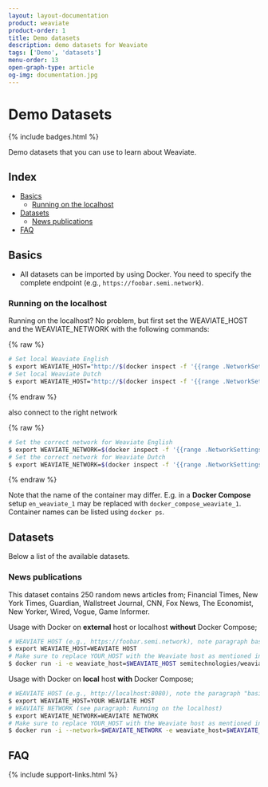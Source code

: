 ```yaml
---
layout: layout-documentation
product: weaviate
product-order: 1
title: Demo datasets
description: demo datasets for Weaviate
tags: ['Demo', 'datasets']
menu-order: 13
open-graph-type: article
og-img: documentation.jpg
---
```


# Demo Datasets

{% include badges.html %}

Demo datasets that you can use to learn about Weaviate.

## Index

- [Basics](#basics)
    - [Running on the localhost](#running-on-the-localhost)
- [Datasets](#datasets)
    - [News publications](#news-publications)
- [FAQ](#faq)

## Basics

- All datasets can be imported by using Docker. You need to specify the complete endpoint (e.g., `https://foobar.semi.network`).

### Running on the localhost

Running on the localhost? No problem, but first set the WEAVIATE_HOST and the WEAVIATE_NETWORK with the following commands:

{% raw %}
```bash
# Set local Weaviate English
$ export WEAVIATE_HOST="http://$(docker inspect -f '{{range .NetworkSettings.Networks}}{{.IPAddress}}{{end}}' en_weaviate_1):8080"
# Set local Weaviate Dutch
$ export WEAVIATE_HOST="http://$(docker inspect -f '{{range .NetworkSettings.Networks}}{{.IPAddress}}{{end}}' nl_weaviate_1):8080"
```
{% endraw %}

also connect to the right network

{% raw %}
```bash
# Set the correct network for Weaviate English
$ export WEAVIATE_NETWORK=$(docker inspect -f '{{range .NetworkSettings.Networks}}{{.NetworkID}}{{end}}' en_weaviate_1)
# Set the correct network for Weaviate Dutch
$ export WEAVIATE_NETWORK=$(docker inspect -f '{{range .NetworkSettings.Networks}}{{.NetworkID}}{{end}}' nl_weaviate_1)
```
{% endraw %}

Note that the name of the container may differ. E.g. in a **Docker Compose** setup `en_weaviate_1` may be replaced with `docker_compose_weaviate_1`. Container names can be listed using `docker ps`.

## Datasets

Below a list of the available datasets.

### News publications

This dataset contains 250 random news articles from; Financial Times, New York Times, Guardian, Wallstreet Journal, CNN, Fox News, The Economist, New Yorker, Wired, Vogue, Game Informer.

Usage with Docker on **external** host or localhost **without** Docker Compose;

```bash
# WEAVIATE HOST (e.g., https://foobar.semi.network), note paragraph basics for setting the local IP
$ export WEAVIATE_HOST=WEAVIATE HOST
# Make sure to replace YOUR_HOST with the Weaviate host as mentioned in the basics above
$ docker run -i -e weaviate_host=$WEAVIATE_HOST semitechnologies/weaviate-demo-newspublications
```

Usage with Docker on **local** host **with** Docker Compose;

```bash
# WEAVIATE HOST (e.g., http://localhost:8080), note the paragraph "basics" for setting the local IP
$ export WEAVIATE_HOST=YOUR WEAVIATE HOST
# WEAVIATE NETWORK (see paragraph: Running on the localhost)
$ export WEAVIATE_NETWORK=WEAVIATE NETWORK
# Make sure to replace YOUR_HOST with the Weaviate host as mentioned in the basics above
$ docker run -i --network=$WEAVIATE_NETWORK -e weaviate_host=$WEAVIATE_HOST semitechnologies/weaviate-demo-newspublications
```

## FAQ

{% include support-links.html %}